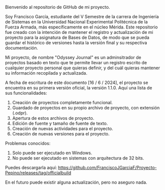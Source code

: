 Bienvenido al repositorio de GitHub de mi proyecto.

Soy Francisco García, estudiante del V Semestre de la carrera de Ingeniería de Sistemas en la Universidad Nacional Experimental Politécnica de la Fuerza Armada, más específicamente en el núcleo Mérida.
Este repositorio fue creado con la intención de mantener el registro y actualización de mi proyecto para la asignatura de Bases de Datos, de modo que se pueda guardar el histórico de versiones hasta la 
versión final y su respectiva documentación.

Mi proyecto, de nombre "Odyssey Journal" es un adminsitrador de proyectos basado en texto que te permite llevar un registro escrito de cualquier proyecto personal que quieras definir, y del cuál 
quieras mantener su información recopilada y actualizada. 

A fecha de escritura de este documento [16 / 6 / 2024], el proyecto se encuentra en su primera versión oficial, la versión 1.1.0.
Aquí una lista de sus funcionalidades:
1. Creación de proyectos completamente funcional.
2. Guardado de proyectos en su propio archivo de proyecto, con extensión (.odpr).
3. Apertura de estos archivos de proyecto.
4. Edición de fuente y tamaño de fuente de texto.
5. Creación de nuevas actividades para el proyecto.
6. Creación de nuevas versiones para el proyecto.

Problemas conocidos:

1. Solo puede ser ejecutado en Windows.
2. No puede ser ejecutado en sistemas con arquitectura de 32 bits.

Puedes descargarla aquí: https://github.com/FranciscoJGarciaF/Proyecto-Pepino/releases/tag/officialbuild

En el futuro puede existir alguna actualización, pero no aseguro nada.
